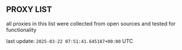## PROXY LIST

all proxies in this list were collected from open sources and tested for functionality

last update: `2025-03-22 07:51:41.645187+00:00` UTC